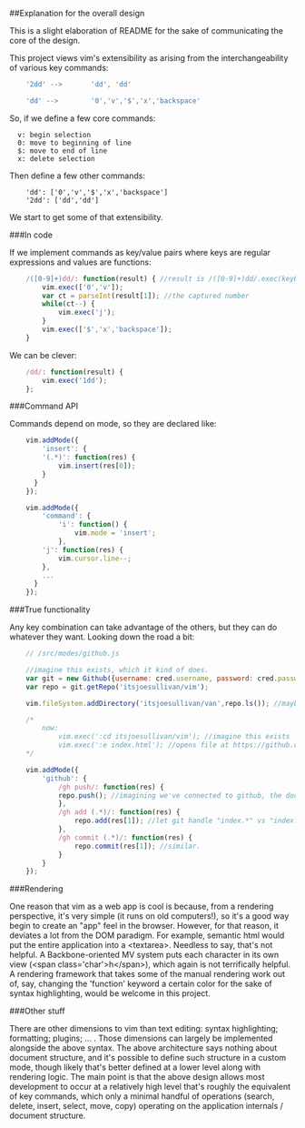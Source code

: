 ##Explanation for the overall design

This is a slight elaboration of README for the sake of communicating the core of the design.

This project views vim's extensibility as arising from the interchangeability of various key commands:

```javascript
	'2dd' -->		'dd', 'dd'

	'dd' -->		'0','v','$','x','backspace'
```

So, if we define a few core commands:

```
  v: begin selection
  0: move to beginning of line
  $: move to end of line
  x: delete selection
```

Then define a few other commands:

```
	'dd': ['0','v','$','x','backspace']
	'2dd': ['dd','dd']
```

We start to get some of that extensibility.

###In code

If we implement commands as key/value pairs where keys are regular expressions and values are functions:

```javascript
	/([0-9]+)dd/: function(result) { //result is /([0-9]+)dd/.exec(keyBuffer)
		vim.exec(['0','v']);
		var ct = parseInt(result[1]); //the captured number
		while(ct--) {
			vim.exec('j');
		}
		vim.exec(['$','x','backspace']);
	}
```

We can be clever:

```javascript
	/dd/: function(result) {
		vim.exec('1dd');
	};
```

###Command API

Commands depend on mode, so they are declared like:

```javascript
	vim.addMode({
		'insert': {
	    '(.*)': function(res) {
	    	vim.insert(res[0]);
	    }
	  }
	});

	vim.addMode({
		'command': {
			'i': function() {
				vim.mode = 'insert';
			},
	    'j': function(res) {
	    	vim.cursor.line--;
	    },
	    ...
	  }
	});
```

###True functionality

Any key combination can take advantage of the others, but they can do whatever they want. Looking down the road a bit:

```javascript
	// /src/modes/github.js

	//imagine this exists, which it kind of does.
	var git = new Github({username: cred.username, password: cred.password});
	var repo = git.getRepo('itsjoesullivan/vim');

	vim.fileSystem.addDirectory('itsjoesullivan/van',repo.ls()); //maybe we could add a filesystem here

	/*
		now:
			vim.exec(':cd itsjoesullivan/vim'); //imagine this exists
			vim.exec(':e index.html'); //opens file at https://github.com/itsjoesullivan/vim/index.html
	*/

	vim.addMode({
		'github': {
			/gh push/: function(res) {
		  	repo.push(); //imagining we've connected to github, the document came from there, whatever.
			},
			/gh add (.*)/: function(res) {
				repo.add(res[1]); //let git handle "index.*" vs "index.html"
			},
			/gh commit (.*)/: function(res) {
				repo.commit(res[1]); //similar.
			}
		}
	});
```

###Rendering

One reason that vim as a web app is cool is because, from a rendering perspective, it's very simple (it runs on old computers!), so it's a good way begin to create an "app" feel in the browser. However, for that reason, it deviates a lot from the DOM paradigm. For example, semantic html would put the entire application into a \<textarea>. Needless to say, that's not helpful. A Backbone-oriented MV system puts each character in its own view (\<span class='char'>h\</span>), which again is not terrifically helpful. A rendering framework that takes some of the manual rendering work out of, say, changing the 'function' keyword a certain color for the sake of syntax highlighting, would be welcome in this project.

###Other stuff

There are other dimensions to vim than text editing: syntax highlighting; formatting; plugins; ... . Those dimensions can largely be implemented alongside the above syntax. The above architecture says nothing about document structure, and it's possible to define such structure in a custom mode, though likely that's better defined at a lower level along with rendering logic. The main point is that the above design allows most development to occur at a relatively high level that's roughly the equivalent of key commands, which only a minimal handful of operations (search, delete, insert, select, move, copy) operating on the application internals / document structure. 
